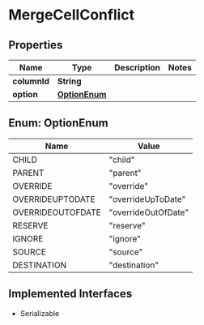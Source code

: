

# MergeCellConflict


## Properties

| Name | Type | Description | Notes |
|------------ | ------------- | ------------- | -------------|
|**columnId** | **String** |  |  |
|**option** | [**OptionEnum**](#OptionEnum) |  |  |



## Enum: OptionEnum

| Name | Value |
|---- | -----|
| CHILD | &quot;child&quot; |
| PARENT | &quot;parent&quot; |
| OVERRIDE | &quot;override&quot; |
| OVERRIDEUPTODATE | &quot;overrideUpToDate&quot; |
| OVERRIDEOUTOFDATE | &quot;overrideOutOfDate&quot; |
| RESERVE | &quot;reserve&quot; |
| IGNORE | &quot;ignore&quot; |
| SOURCE | &quot;source&quot; |
| DESTINATION | &quot;destination&quot; |


## Implemented Interfaces

* Serializable


